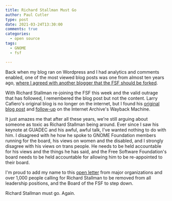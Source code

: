 ```yaml
---
title: Richard Stallman Must Go
author: Paul Cutler 
type: post 
date: 2021-03-24T13:30:00 
comments: true
categories:
  - open source
tags:
  - GNOME
  - fsf

---
```

Back when my blog ran on Wordpress and I had analytics and comments enabled, one of the most viewed blog posts was 
one from almost ten years ago, 
[where I agreed with another blogger that the FSF should be forked](https://paulcutler.org/blog/2011/10/fork-the-fsf/).

With Richard Stallman re-joining the FSF this week and the valid outrage that has followed, I remembered the blog 
post but not the content.  Larry Cafiero's original blog is no longer on the internet, but I found his [original blog 
post](http://larrythefreesoftwareguy.wordpress.com/2011/10/07/time-to-fork-the-fsf/?like=1&_wpnonce=bd75534c63) and 
[follow-up](https://web.archive.org/web/20111011081803/http://larrythefreesoftwareguy.wordpress.com/2011/10/09/upon-further-review/) on the Internet Archive's Wayback Machine.

It just amazes me that after all these years, we're still arguing about someone as toxic as Richard Stallman being
around. Ever since I saw his keynote at GUADEC and his awful, awful talk, I've wanted nothing to do with him. I
disagreed with he how he spoke to GNOME Foundation members running for the board, his views on women and the disabled,
and I strongly disagree with his views on trans people. He needs to be held accountable for his views and the things he
has said, and the Free Software Foundation's board needs to be held accountable for allowing him to be re-appointed to
their board.

I'm proud to add my name to
this [open letter](https://github.com/rms-open-letter/rms-open-letter.github.io/blob/main/index.md) from major
organizations and over 1,000 people calling for Richard Stallman to be removed from all leadership positions, and the
Board of the FSF to step down.

Richard Stallman must go.  Again.